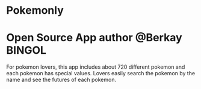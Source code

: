 # Pokemonly

# Open Source App author @Berkay BINGOL

For pokemon lovers, this app includes about 720 different pokemon and each pokemon has special values.
Lovers easily search the pokemon by the name and see the futures of each pokemon.

